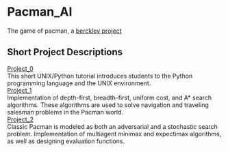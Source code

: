 # Pacman_AI
The game of pacman, a [berckley project](http://ai.berkeley.edu/project_overview.html)<br>
## Short Project Descriptions ##
[Project_0](http://ai.berkeley.edu/tutorial.html)<br>
This short UNIX/Python tutorial introduces students to the Python programming language and the UNIX environment.<br>
[Project_1](http://ai.berkeley.edu/search.html)<br>
Implementation of depth-first, breadth-first, uniform cost, and A* search algorithms. These algorithms are used to solve navigation and traveling salesman problems in the Pacman world.<br>
[Project_2](http://ai.berkeley.edu/multiagent.html)<br>
Classic Pacman is modeled as both an adversarial and a stochastic search problem. Implementation of multiagent minimax and expectimax algorithms, as well as designing evaluation functions.<br>
